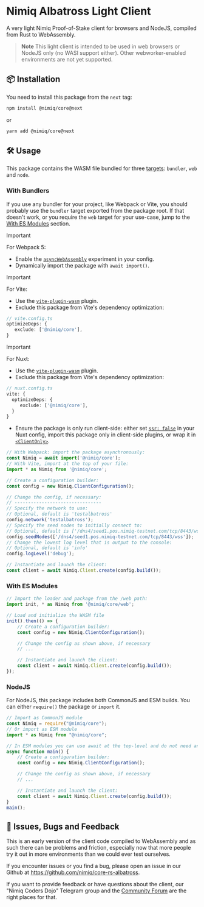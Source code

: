 # Nimiq Albatross Light Client

A very light Nimiq Proof-of-Stake client for browsers and NodeJS, compiled from Rust to WebAssembly.

> **Note**
> This light client is intended to be used in web browsers or NodeJS only (no WASI support either). Other webworker-enabled environments are not yet supported.

## 📦 Installation

You need to install this package from the `next` tag:

```sh
npm install @nimiq/core@next
```

or

```sh
yarn add @nimiq/core@next
```

## 🛠️ Usage

This package contains the WASM file bundled for three [targets](https://rustwasm.github.io/wasm-pack/book/commands/build.html#target): `bundler`, `web` and `node`.

### With Bundlers

If you use any bundler for your project, like Webpack or Vite, you should probably use the `bundler` target exported from the package root. If that doesn't work, or you require the `web` target for your use-case, jump to the [With ES Modules](#with-es-modules) section.

> [!IMPORTANT]
> For Webpack 5:
> - Enable the [`asyncWebAssembly`](https://webpack.js.org/configuration/experiments/#asyncWebAssembly) experiment in your config.
> - Dynamically import the package with `await import()`.

> [!IMPORTANT]
> For Vite:
> - Use the [`vite-plugin-wasm`](https://www.npmjs.com/package/vite-plugin-wasm) plugin.
> - Exclude this package from Vite's dependency optimization:
> ```ts
> // vite.config.ts
> optimizeDeps: {
>    exclude: ['@nimiq/core'],
> }
> ```

> [!IMPORTANT]
> For Nuxt:
> - Use the [`vite-plugin-wasm`](https://www.npmjs.com/package/vite-plugin-wasm) plugin.
> - Exclude this package from Vite's dependency optimization:
> ```ts
> // nuxt.config.ts
> vite: {
>   optimizeDeps: {
>      exclude: ['@nimiq/core'],
>   }
> }
> ```
> - Ensure the package is only run client-side: either set [`ssr: false`](https://nuxt.com/docs/guide/concepts/rendering#client-side-rendering) in your Nuxt config, import this package only in client-side plugins, or wrap it in [`<ClientOnly>`](https://nuxt.com/docs/api/components/client-only).

```js
// With Webpack: import the package asynchronously:
const Nimiq = await import('@nimiq/core');
// With Vite, import at the top of your file:
import * as Nimiq from '@nimiq/core';

// Create a configuration builder:
const config = new Nimiq.ClientConfiguration();

// Change the config, if necessary:
// --------------------------------
// Specify the network to use:
// Optional, default is 'testalbatross'
config.network('testalbatross');
// Specify the seed nodes to initially connect to:
// Optional, default is ['/dns4/seed1.pos.nimiq-testnet.com/tcp/8443/wss']
config.seedNodes(['/dns4/seed1.pos.nimiq-testnet.com/tcp/8443/wss']);
// Change the lowest log level that is output to the console:
// Optional, default is 'info'
config.logLevel('debug');

// Instantiate and launch the client:
const client = await Nimiq.Client.create(config.build());
```

### With ES Modules

```js
// Import the loader and package from the /web path:
import init, * as Nimiq from '@nimiq/core/web';

// Load and initialize the WASM file
init().then(() => {
    // Create a configuration builder:
    const config = new Nimiq.ClientConfiguration();

    // Change the config as shown above, if necessary
    // ...

    // Instantiate and launch the client:
    const client = await Nimiq.Client.create(config.build());
});
```

### NodeJS

For NodeJS, this package includes both CommonJS and ESM builds. You can either `require()` the package or `import` it.

```js
// Import as CommonJS module
const Nimiq = require("@nimiq/core");
// Or import as ESM module
import * as Nimiq from "@nimiq/core";

// In ESM modules you can use await at the top-level and do not need an async wrapper function.
async function main() {
    // Create a configuration builder:
    const config = new Nimiq.ClientConfiguration();

    // Change the config as shown above, if necessary
    // ...

    // Instantiate and launch the client:
    const client = await Nimiq.Client.create(config.build());
}
main();
```

## 🐛 Issues, Bugs and Feedback

This is an early version of the client code compiled to WebAssembly and as such there can be problems and friction, especially now that more people try it out in more environments than we could ever test ourselves.

If you encounter issues or you find a bug, please open an issue in our Github at https://github.com/nimiq/core-rs-albatross.

If you want to provide feedback or have questions about the client, our "Nimiq Coders Dojo" Telegram group and the [Community Forum](https://forum.nimiq.community/) are the right places for that.
